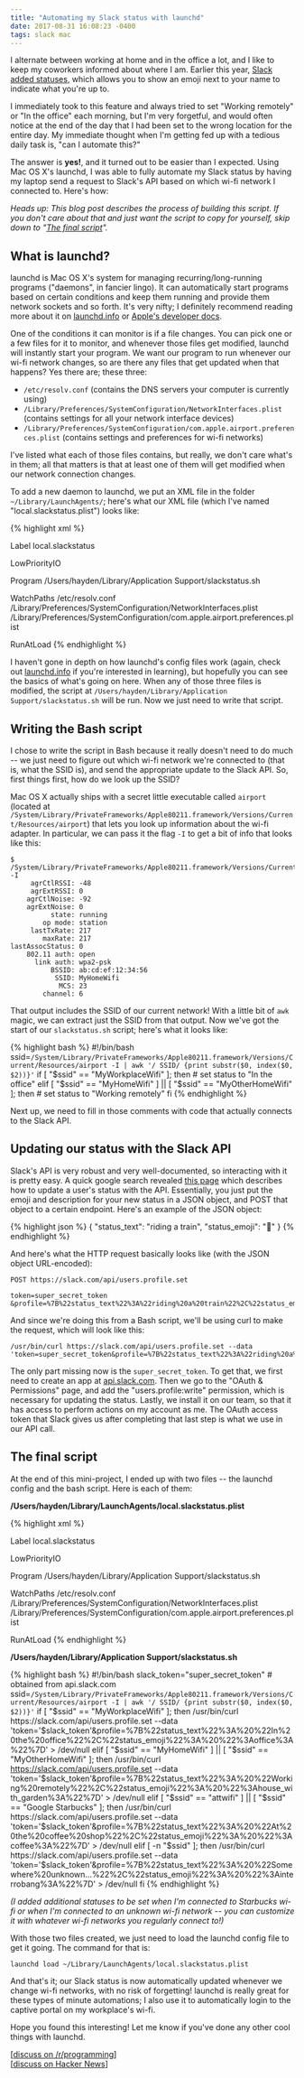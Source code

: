 ```yaml
---
title: "Automating my Slack status with launchd"
date: 2017-08-31 16:08:23 -0400
tags: slack mac
---
```

I alternate between working at home and in the office a lot, and I like to keep my coworkers informed about where I am. Earlier this year, [Slack added statuses](https://slackhq.com/set-your-status-in-slack-28a793914b98), which allows you to show an emoji next to your name to indicate what you're up to.

I immediately took to this feature and always tried to set "Working remotely" or "In the office" each morning, but I'm very forgetful, and would often notice at the end of the day that I had been set to the wrong location for the entire day. My immediate thought when I'm getting fed up with a tedious daily task is, "can I automate this?"

The answer is **yes!**, and it turned out to be easier than I expected. Using Mac OS X's launchd, I was able to fully automate my Slack status by having my laptop send a request to Slack's API based on which wi-fi network I connected to. Here's how:

_Heads up: This blog post describes the process of building this script. If you don't care about that and just want the script to copy for yourself, skip down to "[The final script](#the-final-script)"._

## What is launchd?

launchd is Mac OS X's system for managing recurring/long-running programs ("daemons", in fancier lingo). It can automatically start programs based on certain conditions and keep them running and provide them network sockets and so forth. It's very nifty; I definitely recommend reading more about it on [launchd.info](http://www.launchd.info/) or [Apple's developer docs](https://developer.apple.com/library/content/documentation/MacOSX/Conceptual/BPSystemStartup/Chapters/CreatingLaunchdJobs.html).

One of the conditions it can monitor is if a file changes. You can pick one or a few files for it to monitor, and whenever those files get modified, launchd will instantly start your program. We want our program to run whenever our wi-fi network changes, so are there any files that get updated when that happens? Yes there are; these three:

* `/etc/resolv.conf` (contains the DNS servers your computer is currently using)
* `/Library/Preferences/SystemConfiguration/NetworkInterfaces.plist` (contains settings for all your network interface devices)
* `/Library/Preferences/SystemConfiguration/com.apple.airport.preferences.plist` (contains settings and preferences for wi-fi networks)

I've listed what each of those files contains, but really, we don't care what's in them; all that matters is that at least one of them will get modified when our network connection changes.

To add a new daemon to launchd, we put an XML file in the folder `~/Library/LaunchAgents/`; here's what our XML file (which I've named "local.slackstatus.plist") looks like:

{% highlight xml %}
<?xml version="1.0" encoding="UTF-8"?>
<!DOCTYPE plist PUBLIC "-//Apple Computer//DTD PLIST 1.0//EN"  "http://www.apple.com/DTDs/PropertyList-1.0.dtd">
<plist version="1.0">
<dict>
  <key>Label</key>
  <string>local.slackstatus</string>

  <key>LowPriorityIO</key>
  <true/>

  <key>Program</key>
  <string>/Users/hayden/Library/Application Support/slackstatus.sh</string>

  <key>WatchPaths</key>
  <array>
    <string>/etc/resolv.conf</string>
    <string>/Library/Preferences/SystemConfiguration/NetworkInterfaces.plist</string>
    <string>/Library/Preferences/SystemConfiguration/com.apple.airport.preferences.plist</string>
  </array>

  <key>RunAtLoad</key>
  <true/>
</dict>
</plist>
{% endhighlight %}

I haven't gone in depth on how launchd's config files work (again, check out [launchd.info](http://www.launchd.info/) if you're interested in learning), but hopefully you can see the basics of what's going on here. When any of those three files is modified, the script at `/Users/hayden/Library/Application Support/slackstatus.sh` will be run. Now we just need to write that script.

## Writing the Bash script

I chose to write the script in Bash because it really doesn't need to do much -- we just need to figure out which wi-fi network we're connected to (that is, what the SSID is), and send the appropriate update to the Slack API. So, first things first, how do we look up the SSID?

Mac OS X actually ships with a secret little executable called `airport` (located at `/System/Library/PrivateFrameworks/Apple80211.framework/Versions/Current/Resources/airport`) that lets you look up information about the wi-fi adapter. In particular, we can pass it the flag `-I` to get a bit of info that looks like this:

```
$ /System/Library/PrivateFrameworks/Apple80211.framework/Versions/Current/Resources/airport -I
     agrCtlRSSI: -48
     agrExtRSSI: 0
    agrCtlNoise: -92
    agrExtNoise: 0
          state: running
        op mode: station
     lastTxRate: 217
        maxRate: 217
lastAssocStatus: 0
    802.11 auth: open
      link auth: wpa2-psk
          BSSID: ab:cd:ef:12:34:56
           SSID: MyHomeWifi
            MCS: 23
        channel: 6
```
That output includes the SSID of our current network! With a little bit of `awk` magic, we can extract just the SSID from that output. Now we've got the start of our `slackstatus.sh` script; here's what it looks like:

{% highlight bash %}
#!/bin/bash
ssid=`/System/Library/PrivateFrameworks/Apple80211.framework/Versions/Current/Resources/airport -I | awk '/ SSID/ {print substr($0, index($0, $2))}'`
if [ "$ssid" == "MyWorkplaceWifi" ]; then
    # set status to "In the office"
elif [ "$ssid" == "MyHomeWifi" ] || [ "$ssid" == "MyOtherHomeWifi" ]; then
    # set status to "Working remotely"
fi
{% endhighlight %}

Next up, we need to fill in those comments with code that actually connects to the Slack API.

## Updating our status with the Slack API

Slack's API is very robust and very well-documented, so interacting with it is pretty easy. A quick google search revealed [this page](https://api.slack.com/docs/presence-and-status) which describes how to update a user's status with the API. Essentially, you just put the emoji and description for your new status in a JSON object, and POST that object to a certain endpoint. Here's an example of the JSON object:

{% highlight json %}
{
    "status_text": "riding a train",
    "status_emoji": ":mountain_railway:"
}
{% endhighlight %}

And here's what the HTTP request basically looks like (with the JSON object URL-encoded):

```
POST https://slack.com/api/users.profile.set

token=super_secret_token
&profile=%7B%22status_text%22%3A%22riding%20a%20train%22%2C%22status_emoji%22%3A%22%3Amountain_railway%3A%22%7D
```

And since we're doing this from a Bash script, we'll be using curl to make the request, which will look like this:

```
/usr/bin/curl https://slack.com/api/users.profile.set --data 'token=super_secret_token&profile=%7B%22status_text%22%3A%22riding%20a%20train%22%2C%22status_emoji%22%3A%22%3Amountain_railway%3A%22%7D'
```

The only part missing now is the `super_secret_token`. To get that, we first need to create an app at [api.slack.com](https://api.slack.com/). Then we go to the "OAuth & Permissions" page, and add the "users.profile:write" permission, which is necessary for updating the status. Lastly, we install it on our team, so that it has access to perform actions on my account as me. The OAuth access token that Slack gives us after completing that last step is what we use in our API call.

## The final script

At the end of this mini-project, I ended up with two files -- the launchd config and the bash script. Here is each of them:

**/Users/hayden/Library/LaunchAgents/local.slackstatus.plist**

{% highlight xml %}
<?xml version="1.0" encoding="UTF-8"?>
<!DOCTYPE plist PUBLIC "-//Apple Computer//DTD PLIST 1.0//EN"  "http://www.apple.com/DTDs/PropertyList-1.0.dtd">
<plist version="1.0">
<dict>
  <key>Label</key>
  <string>local.slackstatus</string>

  <key>LowPriorityIO</key>
  <true/>

  <key>Program</key>
  <string>/Users/hayden/Library/Application Support/slackstatus.sh</string>

  <key>WatchPaths</key>
  <array>
    <string>/etc/resolv.conf</string>
    <string>/Library/Preferences/SystemConfiguration/NetworkInterfaces.plist</string>
    <string>/Library/Preferences/SystemConfiguration/com.apple.airport.preferences.plist</string>
  </array>

  <key>RunAtLoad</key>
  <true/>
</dict>
</plist>
{% endhighlight %}

**/Users/hayden/Library/Application Support/slackstatus.sh**

{% highlight bash %}
#!/bin/bash
slack_token="super_secret_token" # obtained from api.slack.com
ssid=`/System/Library/PrivateFrameworks/Apple80211.framework/Versions/Current/Resources/airport -I | awk '/ SSID/ {print substr($0, index($0, $2))}'`
if [ "$ssid" == "MyWorkplaceWifi" ]; then
    /usr/bin/curl https://slack.com/api/users.profile.set --data 'token='$slack_token'&profile=%7B%22status_text%22%3A%20%22In%20the%20office%22%2C%22status_emoji%22%3A%20%22%3Aoffice%3A%22%7D' > /dev/null
elif [ "$ssid" == "MyHomeWifi" ] || [ "$ssid" == "MyOtherHomeWifi" ]; then
    /usr/bin/curl https://slack.com/api/users.profile.set --data 'token='$slack_token'&profile=%7B%22status_text%22%3A%20%22Working%20remotely%22%2C%22status_emoji%22%3A%20%22%3Ahouse_with_garden%3A%22%7D' > /dev/null
elif [ "$ssid" == "attwifi" ] || [ "$ssid" == "Google Starbucks" ]; then
    /usr/bin/curl https://slack.com/api/users.profile.set --data 'token='$slack_token'&profile=%7B%22status_text%22%3A%20%22At%20the%20coffee%20shop%22%2C%22status_emoji%22%3A%20%22%3Acoffee%3A%22%7D' > /dev/null
elif [ -n "$ssid" ]; then
    /usr/bin/curl https://slack.com/api/users.profile.set --data 'token='$slack_token'&profile=%7B%22status_text%22%3A%20%22Somewhere%20unknown...%22%2C%22status_emoji%22%3A%20%22%3Ainterrobang%3A%22%7D' > /dev/null
fi
{% endhighlight %}

_(I added additional statuses to be set when I'm connected to Starbucks wi-fi or when I'm connected to an unknown wi-fi network -- you can customize it with whatever wi-fi networks you regularly connect to!)_

With those two files created, we just need to load the launchd config file to get it going. The command for that is:

```
launchd load ~/Library/LaunchAgents/local.slackstatus.plist
```

And that's it; our Slack status is now automatically updated whenever we change wi-fi networks, with no risk of forgetting! launchd is really great for these types of minute automations; I also use it to automatically login to the captive portal on my workplace's wi-fi.

Hope you found this interesting! Let me know if you've done any other cool things with launchd.

[[discuss on /r/programming](https://www.reddit.com/r/programming/comments/6x9fx0/automating_my_slack_status_with_launchd/)]  
[[discuss on Hacker News](https://news.ycombinator.com/item?id=15143489)]

